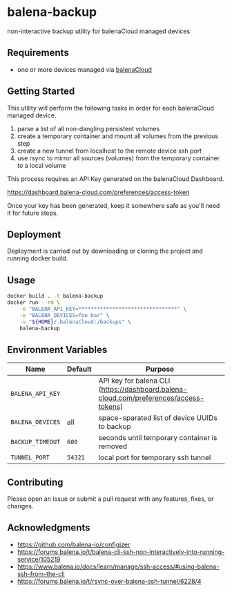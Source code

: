 # balena-backup

non-interactive backup utility for balenaCloud managed devices

## Requirements

- one or more devices managed via [balenaCloud](https://www.balena.io/cloud/)

## Getting Started

This utility will perform the following tasks in order for each balenaCloud managed device.

1. parse a list of all non-dangling persistent volumes
2. create a temporary container and mount all volumes from the previous step
3. create a new tunnel from localhost to the remote device ssh port
5. use rsync to mirror all sources (volumes) from the temporary container to a local volume

This process requires an API Key generated on the balenaCloud Dashboard.

<https://dashboard.balena-cloud.com/preferences/access-token>

Once your key has been generated, keep it somewhere safe as you'll need it for future steps.

## Deployment

Deployment is carried out by downloading or cloning the project and running docker build.

## Usage

```bash
docker build . -t balena-backup
docker run --rm \
    -e "BALENA_API_KEY=********************************" \
    -e "BALENA_DEVICES=foo bar" \
    -v "${HOME}/.balenaCloud:/backups" \
    balena-backup
```

## Environment Variables

| Name             | Default | Purpose                                                                               |
| ---------------- | ------- | ------------------------------------------------------------------------------------- |
| `BALENA_API_KEY` |         | API key for balena CLI (https://dashboard.balena-cloud.com/preferences/access-tokens) |
| `BALENA_DEVICES` | all     | space-sparated list of device UUIDs to backup                                         |
| `BACKUP_TIMEOUT` | `600`   | seconds until temporary container is removed                                          |
| `TUNNEL_PORT`    | `54321` | local port for temporary ssh tunnel                                                   |

## Contributing

Please open an issue or submit a pull request with any features, fixes, or changes.

## Acknowledgments

- <https://github.com/balena-io/configizer>
- <https://forums.balena.io/t/balena-cli-ssh-non-interactively-into-running-service/105219>
- <https://www.balena.io/docs/learn/manage/ssh-access/#using-balena-ssh-from-the-cli>
- <https://forums.balena.io/t/rsync-over-balena-ssh-tunnel/6228/4>
